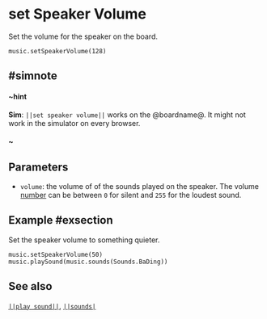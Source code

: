 # set Speaker Volume

Set the volume for the speaker on the board.

```sig
music.setSpeakerVolume(128)
```

## #simnote
#### ~hint
**Sim**: ``||set speaker volume||`` works on the @boardname@. It might not work in the simulator on every browser.
#### ~

## Parameters

* ``volume``: the volume of of the sounds played on the speaker. The volume [number](/reference/types) can be
between `0` for silent and `255` for the loudest sound.

## Example #exsection

Set the speaker volume to something quieter.

```blocks
music.setSpeakerVolume(50)
music.playSound(music.sounds(Sounds.BaDing))
```

## See also

[``||play sound||``](/reference/music/play-sound), [``||sounds|``](/reference/music/sounds)

